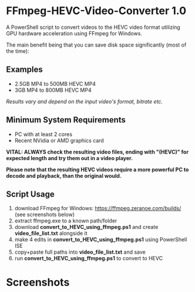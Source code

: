 # FFmpeg-HEVC-Video-Converter 1.0

A PowerShell script to convert videos to the HEVC video format utilizing GPU hardware acceleration using FFmpeg for Windows.

The main benefit being that you can save disk space significantly (most of the time):

## Examples

- 2.5GB MP4 to 500MB HEVC MP4
- 3GB MP4 to 800MB HEVC MP4

_Results vary and depend on the input video's format, bitrate etc._

## Minimum System Requirements

- PC with at least 2 cores
- Recent NVidia or AMD graphics card

**VITAL: ALWAYS check the resulting video files, ending with "(HEVC)" for expected length and try them out in a video player.**

**Please note that the resulting HEVC videos require a more powerful PC to decode and playback, than the original would.**

## Script Usage

1. download FFmpeg for Windows: https://ffmpeg.zeranoe.com/builds/ (see screenshots below)
2. extract ffmpeg.exe to a known path/folder
3. download **convert_to_HEVC_using_ffmpeg.ps1** and create **video_file_list.txt** alongside it
4. make 4 edits in **convert_to_HEVC_using_ffmpeg.ps1** using PowerShell ISE
5. copy+paste full paths into **video_file_list.txt** and save
6. run **convert_to_HEVC_using_ffmpeg.ps1** to convert to HEVC

# Screenshots

[ffmpeg]: https://raw.githubusercontent.com/hl2guide/FFmpeg-HEVC-Video-Converter/master/MEDIA/FFmpeg.png "FFMPEG"
